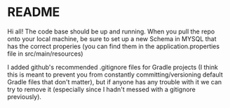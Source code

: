 # README

Hi all! The code base should be up and running. When you pull the repo onto your local machine, be sure to set up a new Schema in MYSQL that has the correct properies (you can find them in the  application.properties file in src/main/resources)

I added github's recommended .gitignore files for Gradle projects (I think this is meant to prevent you from constantly committing/versioning default Gradle files that don't matter), but if anyone has any trouble with it we can try to remove it (especially since I hadn't messed with a gitignore previously). 
